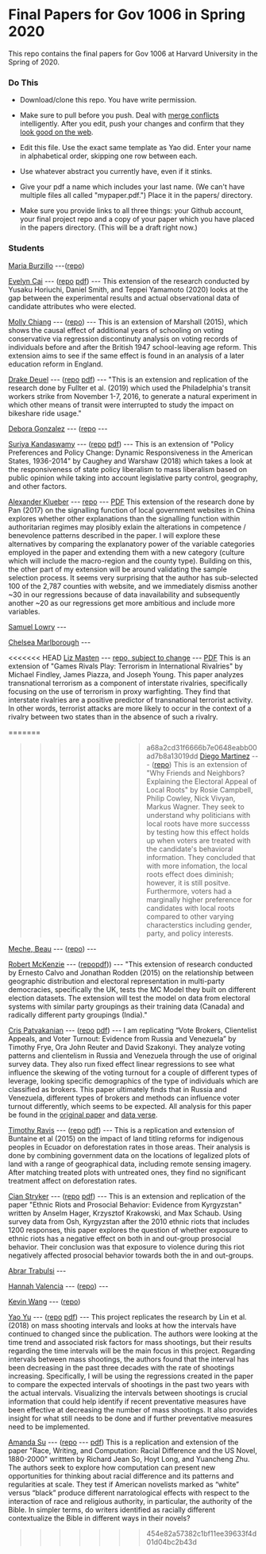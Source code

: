 # Final Papers for Gov 1006 in Spring 2020

This repo contains the final papers for Gov 1006 at Harvard University in the Spring of 2020.

### Do This

* Download/clone this repo. You have write permission.

* Make sure to pull before you push. Deal with [merge conflicts](https://www.git-tower.com/learn/git/ebook/en/command-line/advanced-topics/merge-conflicts) intelligently. After you edit, push your changes and confirm that they [look good on the web](https://github.com/davidkane9/gov_1006_spring_2020_papers).

* Edit this file. Use the exact same template as Yao did. Enter your name in alphabetical order, skipping one row between each.

* Use whatever abstract you currently have, even if it stinks.

* Give your pdf a name which includes your last name. (We can't have multiple files all called "mypaper.pdf.") Place it in the papers/ directory.

* Make sure you provide links to all three things: your Github account, your final project repo and a copy of your paper which you have placed in the papers directory. (This will be a draft right now.)


### Students

[Maria Burzillo](https://github.com/mburzillo/) ---([repo](https://github.com/mburzillo/Final-Project-Final-Version))

[Evelyn Cai](https://github.com/caievelyn) --- ([repo](https://github.com/caievelyn/milestone/) [pdf](https://github.com/caievelyn/milestone/blob/master/milestone_6.pdf)) --- This extension of the research conducted by Yusaku Horiuchi, Daniel Smith, and Teppei Yamamoto (2020) looks at the gap between the experimental results and actual observational data of candidate attributes who were elected.

[Molly Chiang](https://github.com/mollyechiang) --- ([repo](https://github.com/mollyechiang/1006_milestone_6)) --- This is an extension of Marshall (2015), which shows the causal effect of additional years of schooling on voting conservative via regression discontinuty analysis on voting records of individuals before and after the British 1947 school-leaving age reform. This extension aims to see if the same effect is found in an analysis of a later education reform in England.

[Drake Deuel](https://github.com/ddeuel) --- ([repo](https://github.com/ddeuel/Bikeshare-Replication) [pdf](https://github.com/davidkane9/gov_1006_spring_2020_papers/papers/bikeshare_deuel.pdf)) --- "This is an extension and replication of the research done by Fullter et al. (2019) which used the Philadelphia's transit workers strike from November 1-7, 2016, to generate a natural experiment in which other means of transit were interrupted to study the impact on bikeshare ride usage."

[Debora Gonzalez](https://github.com/deboragonzalez) --- ([repo](https://github.com/deboragonzalez/Milestones) --- 

[Suriya Kandaswamy](https://github.com/sardination/) --- ([repo](https://github.com/sardination/gov1006-final-project) [pdf](https://github.com/GOV-1006-Spring-2020/papers/blob/master/papers/Kandaswamy_Dynamic_responsiveness.pdf)) --- This is an extension of "Policy Preferences and Policy Change: Dynamic Responsiveness in the American States, 1936-2014" by Caughey and Warshaw (2018) which takes a look at the responsiveness of state policy liberalism to mass liberalism based on public opinion while taking into account legislative party control, geography, and other factors.

[Alexander Klueber](https://github.com/Alex1005-stack) ---
[repo](https://github.com/Alex1005-stack/Gov_1006_final_project.git) --- 
[PDF](https://github.com/Alex1005-stack/Gov_1006_final_project/blob/master/Milestone_6.pdf) 
This extension of the research done by Pan (2017) on the signalling function of local government websites in China explores whether other explanations than the signalling function within authoritarian regimes may plosibly exlain the alterations in competence / benevolence patterns described in the paper. I will explore these alternatives by comparing the explanatory power of the variable categories employed in the paper and extending them with a new category (culture which will include the macro-region and the county type). Building on this, the other part of my extension will be around validating the sample selection process. It seems very surprising that the author has sub-selected 100 of the 2,787 counties with website, and we immediately dismiss another ~30 in our regressions because of data inavailability and subsequently another ~20 as our regressions get more ambitious and include more variables.

[Samuel Lowry](https://github.com/SamuelLowry) ---

[Chelsea Marlborough](https://github.com/chelseamarlborough) ---

<<<<<<< HEAD
[Liz Masten](https://github.com/LizMas) ---
[repo, subject to change](https://github.com/LizMas/replication) ---
[PDF](https://github.com/LizMas/ms-6/blob/master/ms_6.pdf)
This is an extension of "Games Rivals Play: Terrorism in International Rivalries" by Michael Findley, James Piazza, and Joseph Young. This paper analyzes transnational terrorism as a component of interstate rivalries, specifically focusing on the use of terrorism in proxy warfighting. They find that interstate rivalries are a positive predictor of transnational terrorist activity. In other words, terrorist attacks are more likely to occur in the context of a rivalry between two states than in the absence of such a rivalry. 

=======
>>>>>>> a68a2cd31f6666b7e0648eabb00ad7b8a13019dd
[Diego Martinez](https://github.com/diegomartinez1221) --- ([repo](https://github.com/diegomartinez1221/gov_1006_replication)) This is an extension of "Why Friends and Neighbors? Explaining the Electoral Appeal of Local Roots" by Rosie Campbell, Philip Cowley, Nick Vivyan, Markus Wagner. They seek to understand why politicians with local roots have more successs by testing how this effect holds up when voters are treated with the candidate's behavioral information. They concluded that with more infomation, the local roots effect does diminish; however, it is still positve. Furthermore, voters had a marginally higher preference for candidates with local roots compared to other varying characterstics including gender, party, and policy interests.

[Meche, Beau](https://github.com/BeauMeche) --- 
([repo](https://github.com/BeauMeche/enforcement_distribution_electorate)) ---

[Robert McKenzie](https://github.com/rmckenzie11) --- ([repo](https://github.com/rmckenzie11/Replication_1006)[pdf](https://github.com/GOV-1006-Spring-2020/papers/blob/master/papers/McKenzie_Geography_Represenatation.pdf))) --- "This extension of research conducted by Ernesto Calvo and Jonathan Rodden (2015) on the relationship between geographic distribution and electoral representation in multi-party democracies, specifically the UK, tests the MC Model they built on different election datasets. The extension will test the model on data from electoral systems with similar party groupings as their training data (Canada) and radically different party groupings (India)."

[Cris Patvakanian](https://github.com/cpatvakanian) --- ([repo](https://github.com/cpatvakanian/milestone_6) [pdf](https://github.com/cpatvakanian/milestone_6/blob/master/milestone_6.pdf)) --- I am replicating “Vote Brokers, Clientelist Appeals, and Voter Turnout: Evidence from Russia and Venezuela” by Timothy Frye, Ora John Reuter and David Szakonyi. They analyze voting patterns and clientelism in Russia and Venezuela through the use of original survey data. They also run fixed effect linear regressions to see what influence the skewing of the voting turnout for a couple of different types of leverage, looking specific demographics of the type of individuals which are classified as brokers. This paper ultimately finds that in Russia and Venezuela, different types of brokers and methods can influence voter turnout differently, which seems to be expected. All analysis for this paper be found in the [original paper](https://www.cambridge.org/core/journals/world-politics/article/vote-brokers-clientelist-appeals-andvoter-turnout-evidence-from-russia-and-venezuela/45FE0BE1216FCD8744B02A82919B328A) and [data verse](https://dataverse.harvard.edu/dataset.xhtml?persistentId=doi:10.7910/DVN/YSVMS2).


[Timothy Ravis](https://github.com/soetimno) --- ([repo](https://github.com/soetimno/ravis_1006_final_project.git) [pdf](https://github.com/GOV-1006-Spring-2020/papers/blob/master/papers/Tim_Ravis_Deforestation_and_Titling.pdf)) --- This is a replication and extension of Buntaine et al (2015) on the impact of land titling reforms for indigenous peoples in Ecuador on deforestation rates in those areas. Their analysis is done by combining government data on the locations of legalized plots of land with a range of geographical data, including remote sensing imagery. After matching treated plots with untreated ones, they find no significant treatment affect on deforestation rates. 

[Cian Stryker](https://github.com/CianStryker) --- ([repo](https://github.com/CianStryker/Prosocial_Behavior) [pdf](https://github.com/GOV-1006-Spring-2020/papers/blob/master/papers/Cian_Stryker_Prosocial_Behavior.pdf)) --- This is an extension and replication of the paper "Ethnic Riots and Prosocial Behavior: Evidence from Kyrgyzstan" written by Anselm Hager, Krzysztof Krakowski, and Max Schaub. Using survey data from Osh, Kyrgyzstan after the 2010 ethnic riots that includes 1200 responses, this paper explores the question of whether exposure to ethnic riots has a negative effect on both in and out-group prosocial behavior. Their conclusion was that exposure to violence during this riot negatively affected prosocial behavior towards both the in and out-groups.

[Abrar Trabulsi](https://github.com/abrartrabulsi) ---

[Hannah Valencia](https://github.com/h-valencia) --- ([repo](https://github.com/h-valencia/Firearms-Replication)) --- 

[Kevin Wang](https://github.com/kevpwang) --- ([repo](https://github.com/kevpwang/replication_project))

[Yao Yu](https://github.com/itsyaoyu) --- ([repo](https://github.com/itsyaoyu/mass-shooting-intervals) [pdf](https://github.com/davidkane9/gov_1006_spring_2020_papers/papers/yu_mass_shooting_intervals.pdf)) --- This project replicates the research by Lin et al. (2018) on mass shooting intervals and looks at how the intervals have continued to changed since the publication. The authors were  looking at the time trend and associated risk factors for mass shootings, but their results regarding the time intervals will be the main focus in this project. Regarding intervals between mass shootings, the authors found that the interval has been decreasing in the past three decades with the rate of shootings increasing. Specifically, I will be using the regressions created in the paper to compare the expected intervals of shootings in the past two years with the actual intervals. Visualizing the intervals between shootings is crucial information that could help identify if recent preventative measures have been effective at decreasing the number of mass shootings. It also provides insight for what still needs to be done and if further preventative measures need to be implemented.

[Amanda Su](https://github.com/amanda-y-su) --- ([repo](https://github.com/amanda-y-su/race-writing-computation) --- [pdf](https://github.com/GOV-1006-Spring-2020/papers/blob/master/papers/su_race_computation.pdf)) This is a replication and extension of the paper "Race, Writing, and Computation: Racial Difference and the US Novel, 1880-2000" writtten by Richard Jean So, Hoyt Long, and Yuancheng Zhu. The authors seek to explore how computation can present new opportunities for thinking about racial difference and its patterns and regularities at scale. They test if American novelists marked as “white” versus “black” produce different narratological effects with respect to the interaction of race and religious authority, in particular, the authority of the Bible. In simpler terms, do writers identified as racially different contextualize the Bible in different ways in their novels? 

>>>>>>> 454e82a57382c1bf11ee39633f4d01d04bc2b43d
